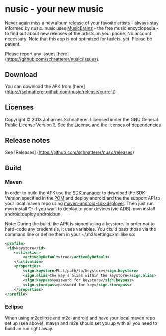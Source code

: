 nusic - your new music
=====
Never again miss a new album release of your favorite artists - always stay informed by nusic.
nusic uses [MusicBrainz](http://musicbrainz.org/) - the free music encyclopedia - to find out about new releases of the artists on your phone.
No account necessary.
Note that this app is not optimized for tablets, yet. Please be patient.

Please report any issues [here] (https://github.com/schnatterer/nusic/issues).

## Download
You can download the APK from [here] (https://schnatterer.github.com/nusic/release/current)

## Licenses
Copyright © 2013 Johannes Schnatterer. Licensed under the GNU General Public License Version 3.
See the [License](https://github.com/schnatterer/nusic/blob/master/Nusic/LICENSE.txt) and the [licenses of dependencies](https://github.com/schnatterer/nusic/blob/master/Nusic/NOTICE.txt)

## Release notes
See [Releases] (https://github.com/schnatterer/nusic/releases)

## Build
### Maven
In order to build the APK use the [SDK manager](https://developer.android.com/tools/help/sdk-manager.html) to download the SDK Version specified in the [POM](https://github.com/schnatterer/nusic/blob/master/Nusic/pom.xml) and deploy android and the the support API to your local maven repo using [maven-android-sdk-deployer](https://github.com/mosabua/maven-android-sdk-deployerjust).
Then just run
    mvn install
Or if you want to deploy to your devices (vie ADB):
    mvn install android:deploy android:run
    
Note: During the build, the APK is signed using a keystore. In order not to hard-code any credentials, it uses variables.
You could pass those via the command line or define them in your ~/.m2/settings.xml like so:
```xml
<profile>
 <id>keystore</id>
    <activation>
        <activeByDefault>true</activeByDefault>
    </activation>
    <properties>
        <sign.keystore>FULL/path/to/keystore</sign.keystore>
        <sign.alias>the key's alias within the keystore</sign.alias>
        <sign.keypass>password for keystore</sign.keypass>
        <sign.storepass>password for key</sign.storepass>
    </properties>
</profile>
```
	
### Eclipse
When using [m2eclipse](http://eclipse.org/m2e/) and [m2e-android](http://rgladwell.github.io/m2e-android/) and have your local maven repo set up (see above), maven and m2e should set you up with all you need to build an run right away.
